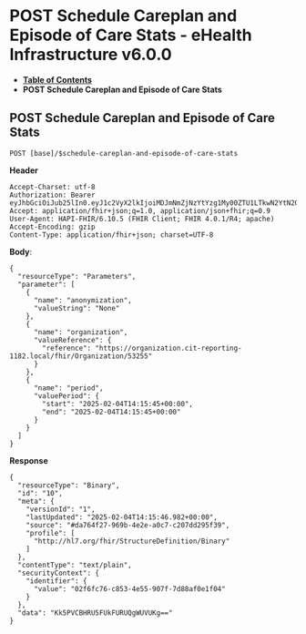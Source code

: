 # POST Schedule Careplan and Episode of Care Stats - eHealth Infrastructure v6.0.0

* [**Table of Contents**](toc.md)
* **POST Schedule Careplan and Episode of Care Stats**

## POST Schedule Careplan and Episode of Care Stats

`POST [base]/$schedule-careplan-and-episode-of-care-stats`

**Header**

```
Accept-Charset: utf-8
Authorization: Bearer eyJhbGciOiJub25lIn0.eyJ1c2VyX2lkIjoiMDJmNmZjNzYtYzg1My00ZTU1LTkwN2YtN2Q4OGFmMGUxZjA0IiwicmVhbG1fYWNjZXNzIjp7InJvbGVzIjpbInJlcG9ydC1ub24tYW5vbnltaXplZCIsIiRmZXRjaC1lcGlzb2Rlb2ZjYXJlLXN0YXRzIiwiQmluYXJ5LnJlYWQiXX0sImNvbnRleHQiOnsib3JnYW5pemF0aW9uX2lkIjoiaHR0cHM6Ly9vcmdhbml6YXRpb24uY2l0LXJlcG9ydGluZy0xMTgyLmxvY2FsL2ZoaXIvT3JnYW5pemF0aW9uLzUzMjU1IiwidGVhbV9vbl9lb2MiOmZhbHNlfSwidXNlcl90eXBlIjoiUFJBQ1RJVElPTkVSIn0.
Accept: application/fhir+json;q=1.0, application/json+fhir;q=0.9
User-Agent: HAPI-FHIR/6.10.5 (FHIR Client; FHIR 4.0.1/R4; apache)
Accept-Encoding: gzip
Content-Type: application/fhir+json; charset=UTF-8

```

**Body**:

```
{
  "resourceType": "Parameters",
  "parameter": [
    {
      "name": "anonymization",
      "valueString": "None"
    },
    {
      "name": "organization",
      "valueReference": {
        "reference": "https://organization.cit-reporting-1182.local/fhir/Organization/53255"
      }
    },
    {
      "name": "period",
      "valuePeriod": {
        "start": "2025-02-04T14:15:45+00:00",
        "end": "2025-02-04T14:15:45+00:00"
      }
    }
  ]
}

```

**Response**

```
{
  "resourceType": "Binary",
  "id": "10",
  "meta": {
    "versionId": "1",
    "lastUpdated": "2025-02-04T14:15:46.982+00:00",
    "source": "#da764f27-969b-4e2e-a0c7-c207dd295f39",
    "profile": [
      "http://hl7.org/fhir/StructureDefinition/Binary"
    ]
  },
  "contentType": "text/plain",
  "securityContext": {
    "identifier": {
      "value": "02f6fc76-c853-4e55-907f-7d88af0e1f04"
    }
  },
  "data": "Kk5PVCBHRU5FUkFURUQgWUVUKg=="
}

```

